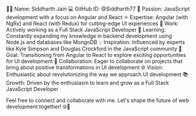 🙋‍♂️ Name: Siddharth Jain
💻 GitHub ID: @Siddharth77
🚀 Passion: JavaScript development with a focus on Angular and React
⚛️ Expertise: Angular (with NgRx) and React (with Redux) for cutting-edge UI experiences
💼 Work: Actively working as a Full Stack JavaScript Developer
🌱 Learning: Constantly expanding my knowledge in backend development using Node.js and databases like MongoDB
💡 Inspiration: Influenced by experts like Kyle Simpson and Douglas Crockford in the JavaScript community
🌟 Goal: Transitioning from Angular to React to explore exciting opportunities for UI development
🤝 Collaboration: Eager to collaborate on projects that bring about positive transformations in UI development
🌐 Vision: Enthusiastic about revolutionizing the way we approach UI development
📚 Growth: Driven by the enthusiasm to learn and grow as a Full Stack JavaScript Developer

Feel free to connect and collaborate with me. Let's shape the future of web development together! 🌐💪
